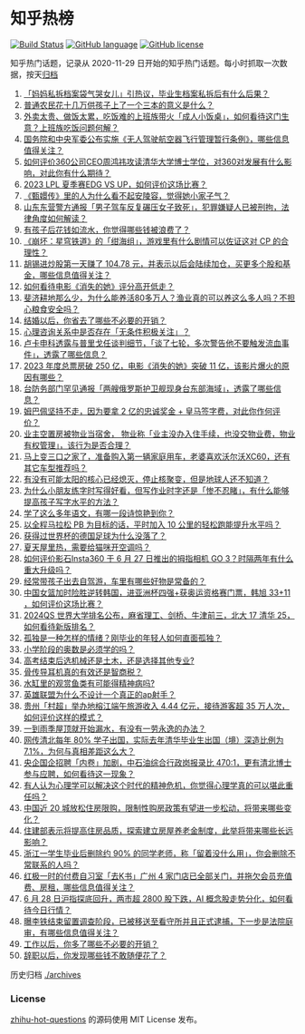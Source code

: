# 知乎热榜
[![Build Status](https://github.com/ToWeLong/zhihu-hot-questions/workflows/CI/badge.svg)](https://github.com/ToWeLong/zhihu-hot-questions/actions)
[![GitHub language](https://img.shields.io/badge/language-golang-orange.svg)](https://golang.org/)
[![GitHub license](https://img.shields.io/github/license/ToWeLong/zhihu-hot-questions)](https://github.com/ToWeLong/zhihu-hot-questions/blob/main/LICENSE)

知乎热门话题，记录从 2020-11-29 日开始的知乎热门话题。每小时抓取一次数据，按天[归档](./archives)

<!-- BEGIN -->

1. [「妈妈私拆档案袋气哭女儿」引热议，毕业生档案私拆后有什么后果？](https://www.zhihu.com/question/608989364)
1. [普通农民花十几万供孩子上了一个三本的意义是什么？](https://www.zhihu.com/question/601925776)
1. [外卖太贵、做饭太累，吃饭难的上班族带火「成人小饭桌」，如何看待这门生意？上班族吃饭问题何解？](https://www.zhihu.com/question/607821291)
1. [国务院和中央军委公布实施《无人驾驶航空器飞行管理暂行条例》，哪些信息值得关注？](https://www.zhihu.com/question/609227057)
1. [如何评价360公司CEO周鸿祎攻读清华大学博士学位，对360对发展有什么影响，对此你有什么期待？](https://www.zhihu.com/question/609075165)
1. [2023 LPL 夏季赛EDG VS UP，如何评价这场比赛？](https://www.zhihu.com/question/609252513)
1. [《甄嬛传》里的人为什么看不起安陵容，觉得她小家子气？](https://www.zhihu.com/question/511831826)
1. [山东东营警方通报「男子驾车反复碾压女子致死」，犯罪嫌疑人已被刑拘，法律角度如何解读？](https://www.zhihu.com/question/609117132)
1. [有孩子后花钱如流水，你觉得哪些钱被浪费了？](https://www.zhihu.com/question/608757091)
1. [《崩坏：星穹铁道》的「绀海组」，游戏里有什么剧情可以佐证这对 CP 的合理性？](https://www.zhihu.com/question/608274411)
1. [胡锡进炒股第一天赚了 104.78 元，并表示以后会陆续加仓，买更多个股和基金，哪些信息值得关注？](https://www.zhihu.com/question/609069494)
1. [如何看待电影《消失的她》评分高开低走？](https://www.zhihu.com/question/608924640)
1. [斐济耕地那么少，为什么能养活80多万人？渔业真的可以养这么多人吗？不担心粮食安全吗？](https://www.zhihu.com/question/608402519)
1. [结婚以后，你省去了哪些不必要的开销？](https://www.zhihu.com/question/608760984)
1. [心理咨询关系中是否存在「无条件积极关注」？](https://www.zhihu.com/question/607288452)
1. [卢卡申科透露与普里戈任谈判细节，「谈了七轮，多次警告他不要触发流血事件」，透露了哪些信息？](https://www.zhihu.com/question/609124717)
1. [2023 年度总票房破 250 亿，电影《消失的她》突破 11 亿，该影片爆火的原因有哪些？](https://www.zhihu.com/question/608722094)
1. [台防务部门罕见通报「两艘俄罗斯护卫舰现身台东部海域」，透露了哪些信息？](https://www.zhihu.com/question/609120611)
1. [姆巴佩坚持不走，因为要拿 2 亿的忠诚奖金 + 皇马签字费，对此你作何评价？](https://www.zhihu.com/question/608418386)
1. [业主空置房被物业当宿舍， 物业称「业主没办入住手续，也没交物业费，物业有权管理」，该行为是否合理？](https://www.zhihu.com/question/603853390)
1. [马上变三口之家了，准备购入第一辆家庭用车，老婆喜欢沃尔沃XC60，还有其它车型推荐吗？](https://www.zhihu.com/question/609029413)
1. [有没有可能太阳的核心已经熄灭，停止核聚变，但是地球人还不知道？](https://www.zhihu.com/question/55606798)
1. [为什么小朋友练字时写得好看，但写作业时字还是「惨不忍睹」，有什么能够提高孩子写字水平的方法？](https://www.zhihu.com/question/608386463)
1. [学了这么多年语文，有哪一段诗惊艳到你？](https://www.zhihu.com/question/608115355)
1. [以全程马拉松 PB 为目标的话，平时加入 10 公里的轻松跑能提升水平吗？](https://www.zhihu.com/question/418668493)
1. [获得过世界杯的德国足球为什么没落了？](https://www.zhihu.com/question/608941619)
1. [夏天屋里热，需要给猫咪开空调吗？](https://www.zhihu.com/question/61740673)
1. [如何评价影石Insta360 于 6 月 27 日推出的拇指相机 GO 3？时隔两年有什么重大升级吗？](https://www.zhihu.com/question/609042999)
1. [经常带孩子出去自驾游，车里有哪些好物是常备的？](https://www.zhihu.com/question/608719722)
1. [中国女篮加时险胜逆转韩国，进亚洲杯四强+获奥运资格赛门票，韩旭 33+11 ，如何评价这场比赛？](https://www.zhihu.com/question/609212218)
1. [2024QS 世界大学排名公布，麻省理工、剑桥、牛津前三，北大 17 清华 25，如何看待新版排名？](https://www.zhihu.com/question/609090659)
1. [孤独是一种怎样的情绪？刚毕业的年轻人如何直面孤独？](https://www.zhihu.com/question/604946154)
1. [小学阶段的奥数是必须学的吗？](https://www.zhihu.com/question/587453675)
1. [高考结束后选机械还是土木，还是选择其他专业?](https://www.zhihu.com/question/608821167)
1. [骨传导耳机真的有效还是智商税？](https://www.zhihu.com/question/607454625)
1. [水缸里的观赏鱼类有可能得精神病吗?](https://www.zhihu.com/question/607719399)
1. [英雄联盟为什么不设计一个真正的ap射手？](https://www.zhihu.com/question/609023601)
1. [贵州「村超」举办地榕江端午旅游收入 4.44 亿元，接待游客超 35 万人次，如何评价这样的模式？](https://www.zhihu.com/question/609163019)
1. [一到雨季屋顶就开始漏水，有没有一劳永逸的办法？](https://www.zhihu.com/question/606387864)
1. [网传清北每年 80% 学子出国，实际去年清华毕业生出国（境）深造比例为7.1%，为何与真相差距这么大？](https://www.zhihu.com/question/609195242)
1. [央企国企招聘「内卷」加剧，中石油综合行政岗报录比 470:1，更有清北博士参与应聘，如何看待这一现象？](https://www.zhihu.com/question/609167359)
1. [有人认为心理学可以解决这个时代的精神危机，你觉得心理学真的可以堪此重任吗？](https://www.zhihu.com/question/597013110)
1. [中国近 20 城放松住房限购，限制性购房政策有望进一步松动，将带来哪些变化？](https://www.zhihu.com/question/609117362)
1. [住建部表示将提高住房品质，探索建立房屋养老金制度，此举将带来哪些长远影响？](https://www.zhihu.com/question/608976349)
1. [浙江一学生毕业后删除约 90% 的同学老师，称「留着没什么用」，你会删除不常联系的人吗？](https://www.zhihu.com/question/608984327)
1. [红极一时的付费自习室「去K书」广州 4 家门店已全部关门，并拖欠会员充值费、房租，哪些信息值得关注？](https://www.zhihu.com/question/609067575)
1. [6 月 28 日沪指探底回升，两市超 2800 股下跌，AI 概念股走势分化，如何看待今日行情？](https://www.zhihu.com/question/609123990)
1. [曝李铁结束留置调查阶段，已被移送至看守所并且正式逮捕，下一步是法院庭审，有哪些信息值得关注？](https://www.zhihu.com/question/609125365)
1. [工作以后，你多了哪些不必要的开销？](https://www.zhihu.com/question/608756261)
1. [辞职以后，你发现哪些钱不敢随便花了？](https://www.zhihu.com/question/608754720)

<!-- END -->

历史归档 [./archives](./archives)


### License
[zhihu-hot-questions](https://github.com/towelong/zhihu-hot-questions) 的源码使用 MIT License 发布。